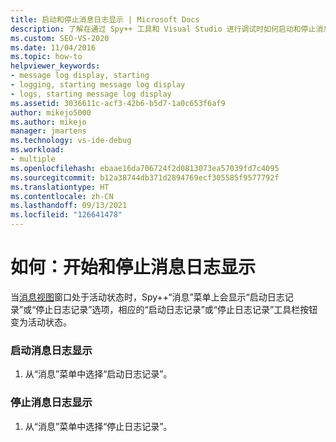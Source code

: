 ```yaml
---
title: 启动和停止消息日志显示 | Microsoft Docs
description: 了解在通过 Spy++ 工具和 Visual Studio 进行调试时如何启动和停止消息日志显示。
ms.custom: SEO-VS-2020
ms.date: 11/04/2016
ms.topic: how-to
helpviewer_keywords:
- message log display, starting
- logging, starting message log display
- logs, starting message log display
ms.assetid: 3036611c-acf3-42b6-b5d7-1a0c653f6af9
author: mikejo5000
ms.author: mikejo
manager: jmartens
ms.technology: vs-ide-debug
ms.workload:
- multiple
ms.openlocfilehash: ebaae16da706724f2d0813073ea57039fd7c4095
ms.sourcegitcommit: b12a38744db371d2894769ecf305585f9577792f
ms.translationtype: HT
ms.contentlocale: zh-CN
ms.lasthandoff: 09/13/2021
ms.locfileid: "126641478"
---
```

# <a name="how-to-start-and-stop-the-message-log-display"></a>如何：开始和停止消息日志显示
当[消息视图](../debugger/messages-view.md)窗口处于活动状态时，Spy++“消息”菜单上会显示“启动日志记录”或“停止日志记录”选项，相应的“启动日志记录”或“停止日志记录”工具栏按钮变为活动状态。

### <a name="to-start-the-message-log-display"></a>启动消息日志显示

1. 从“消息”菜单中选择“启动日志记录”。

### <a name="to-stop-the-message-log-display"></a>停止消息日志显示

1. 从“消息”菜单中选择“停止日志记录”。